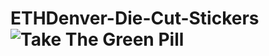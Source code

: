 # ETHDenver-Die-Cut-Stickers![Take The Green Pill](https://user-images.githubusercontent.com/26789429/145032360-4ff5cb1a-a92a-4ab4-9364-396d01b5b790.jpg)

